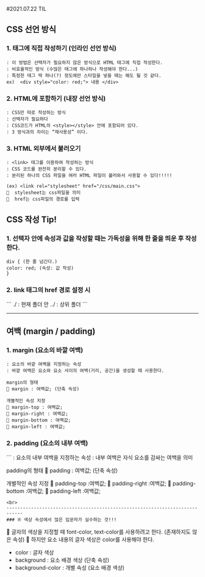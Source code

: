 #2021.07.22 TIL

## CSS 선언 방식

### 1. 태그에 직접 작성하기 (인라인 선언 방식)
```
: 이 방법은 선택자가 필요하지 않은 방식으로 HTML 태그에 직접 작성한다.
: 비효율적인 방식 (수많은 태그에 하나하나 작성해야 한다...)
: 특정한 태그 딱 하나(?) 정도에만 스타일을 넣을 때는 해도 될 것 같다.
ex)  <div style="color: red;"> 내용 </div>
```

### 2. HTML에 포함하기 (내장 선언 방식)
```
: CSS만 따로 작성하는 방식
: 선택자가 필요하다
: CSS코드가 HTML의 <style></style> 안에 포함되어 있다.
: 3 방식과의 차이는 “재사용성” 이다.
```

### 3. HTML 외부에서 불러오기
```
: <link> 태그를 이용하여 작성하는 방식
: CSS 코드를 완전히 분리할 수 있다.
: 분리된 하나의 CSS 파일을 여러 HTML 파일이 불러와서 사용할 수 있다!!!!!

(ex) <link rel="stylesheet" href="/css/main.css">
  stylesheet는 css파일을 의미
  href는 css파일의 경로를 입력
```

## CSS 작성 Tip!

### 1. 선택자 안에 속성과 값을 작성할 때는 가독성을 위해 한 줄을 띄운 후 작성한다.
```
div { (한 줄 넘긴다.)
color: red; (속성: 값 작성)
}
```

<h3> 2. link 태그의 href 경로 설정 시</h3>
```
./ : 현재 폴더 안
../ : 상위 폴더
```

------------------------------------------------------------------
## 여백 (margin / padding)

### 1. margin (요소의 바깥 여백)
```
: 요소의 바깥 여백을 지정하는 속성
: 바깥 여백은 요소와 요소 사이의 여백(거리, 공간)을 생성할 때 사용한다.

margin의 형태
 margin : 여백값; (단축 속성)

개별적인 속성 지정
 margin-top : 여백값;
 margin-right : 여백값;
 margin-bottom : 여백값;
 margin-left : 여백값;
```

<h3> 2. padding (요소의 내부 여백)</h3>
```
: 요소의 내부 여백을 지정하는 속성
: 내부 여백은 자식 요소를 감싸는 여백을 의미

padding의 형태
 padding : 여백값; (단축 속성)

개별적인 속성 지정
 padding-top :여백값;
 padding-right :여백값;
 padding-bottom :여백값;
 padding-left :여백값;
```
<br>
----------------------------------------------------------------------------
### ※ 색상 속성에서 많은 입문자가 실수하는 것!!!
```
 글자의 색상을 지정할 때 font-color, text-color를 사용하려고 한다. (존재하지도 않은 속성)
 하지만 요소 내용의 글자 색상은 color를 사용해야 한다.

- color : 글자 색상
- background : 요소 배경 색상  (단축 속성)
- background-color : 개별 속성  (요소 배경 색상)
```

